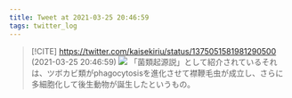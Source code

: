 ```yaml
---
title: Tweet at 2021-03-25 20:46:59
tags: twitter_log
---
```


> [!CITE] https://twitter.com/kaisekiriu/status/1375051581981290500 (2021-03-25 20:46:59)
> ![](https://twitter.com/kaisekiriu/status/1375051581981290500)
> 「菌類起源説」として紹介されているそれは、ツボカビ類がphagocytosisを進化させて襟鞭毛虫が成立し、さらに多細胞化して後生動物が誕生したというもの。
